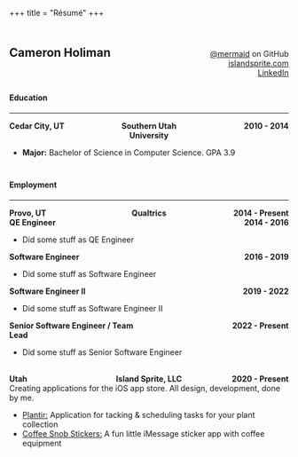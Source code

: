 +++
title = "Résumé"
+++

<style>
    .resume {
        /* display: flex; */
    }

    .section {
        padding-top: .5rem;
    }
    .centered-row {
        display: flex;
        justify-content: space-between;
        align-items: baseline;
        width: 100%;
    }

    .centered-row > * {
        flex: 1 1 0px;
        text-align: center;
    }

    .centered-row > *:last-child {
        text-align: end;
    }

    .centered-row > *:first-child {
        text-align: start;
    }

    .header-row {
        font-weight: bold;
    }

    #content .resume hr,
    #content .resume h4,
    #content .resume h3,
    #content .resume h2 {
        margin: 0;
    }
</style>

<div class='resume'>
    <div class='section'>
        <div class='centered-row'>
            <h2>Cameron Holiman</h2>
            <span>
                <div><a href='https://github.com/mermaid'>@mermaid</a> on GitHub</div>
                <div><a href='https://islandsprite.com'>islandsprite.com</a></div>
                <div><a href='https://www.linkedin.com/in/cameron-holiman-a186718b/'>LinkedIn</a></div>
            </span>
        </div>
    </div>
    <div class='section'>
        <h4>Education</h4>
        <hr />
        <div class='centered-row header-row'>
            <span>Cedar City, UT</span>
            <span>Southern Utah University</span>
            <span>2010 - 2014</span>
        </div>
        <ul>
            <li><b>Major:</b> Bachelor of Science in Computer Science. GPA 3.9</li>
        </ul>
    </div>
    <div class='section'>
        <h4>Employment</h4>
        <hr />
        <div class='centered-row header-row'>
            <span>Provo, UT</span>
            <span>Qualtrics</span>
            <span>2014 - Present</span>
        </div>
        <div class='centered-row header-row'>
            <span>QE Engineer</span>
            <span>2014 - 2016</span>
        </div>
        <ul>
            <li>Did some stuff as QE Engineer</li>
        </ul>
        <div class='centered-row header-row'>
            <span>Software Engineer</span>
            <span>2016 - 2019</span>
        </div>
        <ul>
            <li>Did some stuff as Software Engineer</li>
        </ul>
        <div class='centered-row header-row'>
            <span>Software Engineer II</span>
            <span>2019 - 2022</span>
        </div>
        <ul>
            <li>Did some stuff as Software Engineer II</li>
        </ul>
        <div class='centered-row header-row'>
            <span>Senior Software Engineer / Team Lead</span>
            <span>2022 - Present</span>
        </div>
        <ul>
            <li>Did some stuff as Senior Software Engineer</li>
        </ul>
        <br />
        <div class='centered-row header-row'>
            <span>Utah</span>
            <span>Island Sprite, LLC</span>
            <span>2020 - Present</span>
        </div>
        Creating applications for the iOS app store. All design, development, done by me.
        <ul>
            <li><a href="https://plantir.app">Plantir:</a> Application for tacking & scheduling tasks for your plant collection</li>
            <li><a href="https://apps.apple.com/us/app/coffee-snob-stickers/id1154238768">Coffee Snob Stickers:</a> A fun little iMessage sticker app with coffee equipment</li>
        </ul>
    </div>
</div>

